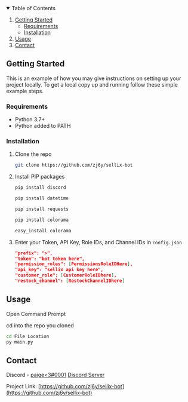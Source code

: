 <!-- TABLE OF CONTENTS -->
<details open="open">
  <summary>Table of Contents</summary>
  <ol>
    <li>
      <a href="#getting-started">Getting Started</a>
      <ul>
        <li><a href="#requirements">Requirements</a></li>
        <li><a href="#installation">Installation</a></li>
      </ul>
    </li>
    <li><a href="#usage">Usage</a></li>
    <li><a href="#contact">Contact</a></li>
  </ol>
</details>



<!-- GETTING STARTED -->
## Getting Started

This is an example of how you may give instructions on setting up your project locally.
To get a local copy up and running follow these simple example steps.

### Requirements
* Python 3.7+
* Python added to PATH
### Installation

1. Clone the repo
   ```sh
   git clone https://github.com/zj6y/sellix-bot
   ```
3. Install PIP packages
   ```sh
   pip install discord
   ```
   ```sh
   pip install datetime
   ```
   ```sh
   pip install requests
   ```
   ```sh
   pip install colorama
   ```
   ```sh
   easy_install colorama
   ```
4. Enter your Token, API Key, Role IDs, and Channel IDs   in `config.json`
   ```JSON
   "prefix": ">",
   "token": "bot token here",
   "permission_roles": [PermissionsRoleIDHere],
   "api_key": "sellix api key here",
   "customer_role": [CustomerRoleIDhere],
   "restock_channel": [RestockChannelIDhere]
   ```
## Usage
Open Command Prompt

cd into the repo you cloned
```cmd
cd File Location
py main.py
```


<!-- CONTACT -->
## Contact

Discord - [paige<3#0001](https://discord.com/users/508647709146611715) [Discord Server](https://discord.gg/sAzGrQVgrS)

Project Link: [https://github.com/zj6y/sellix-bot](https://github.com/zj6y/sellix-bot)

